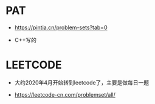 # PAT
* https://pintia.cn/problem-sets?tab=0

* C++写的

# LEETCODE 

* 大约2020年4月开始转到leetcode了，主要是做每日一题

* https://leetcode-cn.com/problemset/all/
